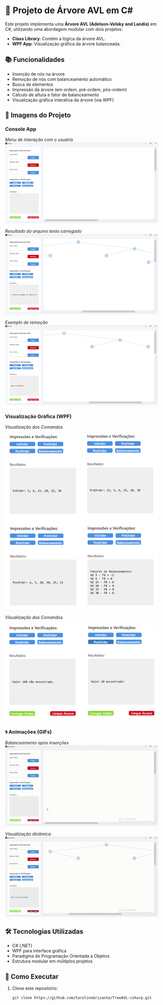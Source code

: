 # 🌳 Projeto de Árvore AVL em C#

Este projeto implementa uma **Árvore AVL (Adelson-Velsky and Landis)** em C#, utilizando uma abordagem modular com dois projetos:
- **Class Library**: Contém a lógica da árvore AVL.
- **WPF App**: Visualização gráfica da árvore balanceada.

## 📚 Funcionalidades

- Inserção de nós na árvore
- Remoção de nós com balanceamento automático
- Busca de elementos
- Impressão da árvore (em ordem, pré-ordem, pós-ordem)
- Cálculo de altura e fator de balanceamento
- Visualização gráfica interativa da árvore (via WPF)

## 📸 Imagens do Projeto

### Console App

*Menu de interação com o usuário*
![Arvore 1](Images/Arvore-1.png)

*Resultado do arquivo texto carregado* 
![Arvore 2](Images/Arvore-2.png)

*Exemplo de remoção*
![Arvore 3](Images/Arvore-3.png)

### Visualização Gráfica (WPF)

*Visualização dos Comandos*

![Arvore 4](Images/Arvore-4.png)

*Visualização dos Comandos* 

![Arvore 5](Images/Arvore-5.png)

### 🌀 Animações (GIFs)

*Balanceamento após inserções* 
![Arvore 6](Images/Arvore-6.gif)

*Visualização dinâmica* 
![Arvore 7](Images/Arvore-7.gif)

## 🛠️ Tecnologias Utilizadas

- C# (.NET)
- WPF para interface gráfica
- Paradigma de Programação Orientada a Objetos
- Estrutura modular em múltiplos projetos

## 🚀 Como Executar

1. Clone este repositório:
   ```bash
   git clone https://github.com/CarolineGrizante/TreeAVL-csharp.git
